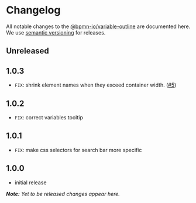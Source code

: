 # Changelog

All notable changes to the [@bpmn-io/variable-outline](https://github.com/bpmn-io/variable-outline) are documented here. We use [semantic versioning](http://semver.org/) for releases.

## Unreleased


## 1.0.3

* `FIX`: shrink element names when they exceed container width. ([#5](https://github.com/bpmn-io/variable-outline/pull/5))

## 1.0.2

* `FIX`: correct variables tooltip

## 1.0.1

* `FIX`: make css selectors for search bar more specific

## 1.0.0

* initial release

___Note:__ Yet to be released changes appear here._

